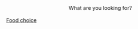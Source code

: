 <html>
<body>
<link rel="stylesheet" href="styles.md">  
 
<center> What are you looking for? </center> <br>
<a href="https://serusan.github.io/food.md/"> Food choice </a>
 
 
</body>

</html>
